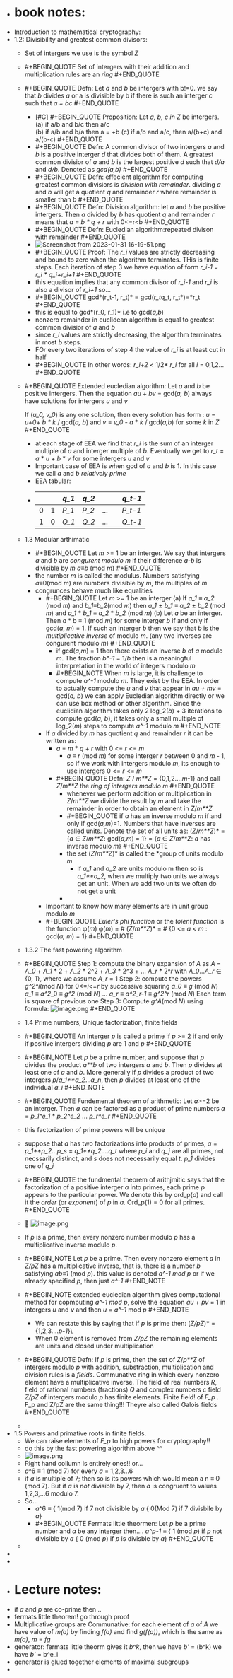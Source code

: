 - # book notes:
- Introduction to mathematical cryptography:
- 1.2: Divisibility and greatest common divisors:
	- Set of intergers we use is the symbol *Z*
	- #+BEGIN_QUOTE
	  Set of intergers with their addition and multiplication rules are an  *ring*
	  #+END_QUOTE
	- #+BEGIN_QUOTE
	  Defn: Let *a* and *b* be intergers with b!=0. we say that *b* divides *a* or a is divisible by b if there is such an interger *c* such that *a = bc*
	  #+END_QUOTE
		- [#C] #+BEGIN_QUOTE
		  Proposition: Let *a, b, c in Z* be intergers.
		  (a) if a/b and b/c then a/c   
		  (b) if a/b and b/a then a = +b
		  (c) if a/b and a/c, then a/(b+c) and a/(b-c)
		  #+END_QUOTE
		- #+BEGIN_QUOTE
		  Defn: A common divisor of two intergers *a* and *b* is a positive interger *d* that divides both of them. A greatest common divisior of *a* and *b* is the largest positive *d* such that *d/a* and *d/b*. Denoted as *gcd(a,b)*
		  #+END_QUOTE
		- #+BEGIN_QUOTE
		  Defn: effecient algorithm for computing greatest common divisiors is *division with remainder*. dividing *a* and *b* will get a quotient *q* and remainder *r* where remainder is smaller than *b*
		  #+END_QUOTE
		- #+BEGIN_QUOTE
		  Defn: Division algorithm: let *a* and *b* be positive intergers. Then *a* divided by *b* has quotient *q* and remainder *r* means that 
		  *a = b * q + r* with 0<=r<b
		  #+END_QUOTE
		- #+BEGIN_QUOTE
		  Defn: Eucledian algorithm:repeated divison with remainder
		  #+END_QUOTE
		- ![Screenshot from 2023-01-31 16-19-51.png](../assets/Screenshot_from_2023-01-31_16-19-51_1675200142621_0.png)
		- #+BEGIN_QUOTE
		  Proof: The *r_i* values are strictly decreasing and bound to zero when the algorithm terminates. THis is finite steps. Each iteration of step 3 we have equation of form 
		  *r_i-1 = r_i * q_i+r_i+1* 
		  #+END_QUOTE
		- this equation implies that any common divisor of *r_i-1* and *r_i* is also a divisor of *r_i+1* so...
		- #+BEGIN_QUOTE
		  gcd*(r_t-1, r_t)* = gcd(*r_t*q_t, r_t*)=*r_t
		  #+END_QUOTE
		- this is equal to gcd*(r_0, r_1)*  i.e to gcd(*a,b*)
		- nonzero remainder in euclidean algorithm is equal to greatest common divisior of *a* and *b*
		- since *r_i* values are strictly decreasing, the algorithm terminates in most *b* steps.
		- FOr every two iterations of step 4 the value of *r_i* is at least cut in half
		- #+BEGIN_QUOTE
		  In other words: 
		  *r_i+2* < 1/2* *r_i* for all *i* = 0,1,2...
		  #+END_QUOTE
	- #+BEGIN_QUOTE
	  Extended eucledian algorithm:
	  Let *a* and *b* be positive intergers. Then the equation
	  *au* + *bv* = gcd(*a, b*)
	  always have solutions for intergers *u* and *v*
	  
	  If (*u_0, v_0*) is any one solution, then every solution has form :
	  *u* = *u+0*+ *b * k* / gcd(*a, b*) and *v* = *v_0* - *a* * *k* / gcd(*a,b*)
	  for some *k* in *Z*
	  #+END_QUOTE
		- at each stage of EEA we find that *r_i* is the sum of an interger multiple of *a* and interger multiple of *b*. Eventually we get to *r_t* = *a* * *u* + *b* * *v* for some intergers *u* and *v*
		- Important case of EEA is when gcd of *a* and *b* is 1. In this case we call *a* and *b* *relatively prime*
		- EEA tabular:
		- |||*q_1*|*q_2*|||*q_t-1*|
		  |--|--|--|--|--|--|--|
		  |0|1|*P_1*|*P_2*|...||*P_t-1*|
		  |1|0|*Q_1*|*Q_2*|...||*Q_t-1*|
	- 1.3 Modular arthimatic
		- #+BEGIN_QUOTE
		  Let *m* >= 1 be an interger. We say that intergers *a* and *b* are *congurent modulo m* if their difference *a-b* is divisible by *m*
		  *a≡b* (mod *m*)
		  #+END_QUOTE
		- the number *m* is called the modulus. Numbers satisfying *a*≡0(mod *m*) are numbers divisible by *m*, the multiples of *m*
		- congrunces  behave much like equalities
			- #+BEGIN_QUOTE
			  Let *m* >= 1 be an interger
			  (a) If *a_1* ≡ *a_2* (mod *m*) and *b_1*≡*b_2*(mod *m*) then
			  *a_1* ± *b_1* ≡ *a_2* ± *b_2* (mod *m*) and *a_1* * *b_1* ≡ *a_2* * *b_2* (mod *m*)
			  (b) Let *a* be an interger. Then
			  *a* * b ≡ 1 (mod *m*) for some interger *b* if and only if gcd(*a*, *m*) = 1.
			  If such an interger *b* then we say that *b* is the *multiplicative inverse* of modulo *m*.
			  (any two inverses are congurent modulo *m*)
			  #+END_QUOTE
				- if gcd(*a*,*m*) = 1 then there exists an inverse *b* of *a* modulo *m*. The fraction *b^-1* = 1/*b* then is a meaningful interpretation in the world of integers modulo *m*
				- #+BEGIN_NOTE
				  When *m* is large, it is challenge to compute *a^-1* modulo *m*. They exist by the EEA. In order to actually compute the *u*  and *v* that appear in *au + mv* = gcd(*a, b*) we can apply Eucledian algorithm directly or we can use box method or other algorithm. Since the euclidian algorithm takes only 2 log_2(*b*) + 3 iterations to compute gcd(*a, b*), it takes only a small multiple of log_2(*m*) steps to compute *a^-1* modulo *m*
				  #+END_NOTE
			- If *a* divided by *m* has quotient *q* and remainder *r* it can be written as:
				- *a* = *m* * *q* + *r* with 0 <= *r* <= *m*
					- *a* ≡ *r* (mod *m*) for some interger *r* between 0 and *m* - 1, so if we work with intergers modulo *m*, its enough to use intergers 0 <= *r* <= *m*
				- #+BEGIN_QUOTE
				  Defn: *Z* / *m**Z* = {0,1,2....*m*-1}
				  and call *Z*/*m**Z* the *ring of intergers modulo* *m*
				  #+END_QUOTE
					- whenever we perform addition or multiplication in *Z*/*m**Z* we divide the result by *m* and take the remainder in order to obtain an element in *Z*/*m**Z*
					- #+BEGIN_QUOTE
					  if *a* has an inverse modulo *m* if and only if gcd(*a,m*)=1. Numbers that have inverses are called units. Denote the set of all units as: 
					  (*Z*/*m**Z*)* = {*a* ∈ *Z*/*m**Z*: gcd(*a,m*) = 1}
					                              = {*a* ∈ *Z*/*m**Z*: *a* has inverse modulo *m*}
					  #+END_QUOTE
					- the set (*Z*/*m**Z*)* is called the *group of units modulo *m*
						- if *a_1* and *a_2* are units modulo m then so is *a_1**a_2*, when we multiply two units we always get an unit. When we add two units we often do not get a unit
					-
			- Important to know how many elements are in unit group modulo *m*
			- #+BEGIN_QUOTE
			  *Euler's phi function* or the *toient function* is the function φ(*m*)
			  φ(*m*) = # (*Z*/*m**Z*)* = # {0 <= *a* < *m* : gcd(*a, m*) = 1}
			  #+END_QUOTE
	- 1.3.2 The fast powering algorithm
	- #+BEGIN_QUOTE
	  Step 1: compute the binary expansion of *A* as 
	  *A* = *A_0* + *A_1* * 2 + *A_2* * 2^2 + *A_3* * 2^3 + ... *A_r* * 2^*r* with *A_0*...*A_r* ∈  {0, 1}, where we assume *A_r* = 1
	  Step 2: compute the powers *g^2^i*(mod *N*) for 0<=*i*<=*r* by successive squaring
	  *a_0* ≡ *g* (mod *N*)
	  *a_1* ≡ *a^2*_0 ≡ *g^2* (mod *N*)
	  ...
	  *a_r* ≡ *a^2_r-1* ≡ *g^2^r* (mod *N*)
	  Each term is square of previous one
	  Step 3: Compute *g^A*(mod *N*) using formula:
	  ![image.png](../assets/image_1675289814052_0.png) 
	  #+END_QUOTE
	- 1.4 Prime numbers, Unique factorization, finite fields
	- #+BEGIN_QUOTE
	  An interger *p* is called a prime if *p* >= 2 if and only if positive intergers dividing *p* are 1 and *p*
	  #+END_QUOTE
	- #+BEGIN_NOTE
	  Let *p* be a prime number, and suppose that *p* divides the product *a**b* of two intergers *a* and *b*. Then *p* divides at least one of *a* and *b*. More generally if *p* divides a product of two intergers *p*/*a_1**a_2*...*a_n*, then *p* divides at least one of the individual *a_i* 
	  #+END_NOTE
	- #+BEGIN_QUOTE
	  Fundemental theorem of arithmetic:
	  Let *a*>=2 be an interger. Then *a* can be factored as a product of prime numbers
	  *a* = *p_1^e_1* * *p_2^e_2* ... *p_r^e_r*
	  #+END_QUOTE
	- this factorization of prime powers will be unique
	- suppose that *a* has two factorizations into products of primes, 
	  *a* = *p_1**p_2*...*p_s* = *q_1**q_2*....*q_t*
	  where *p_i* and *q_j* are all primes, not necssarily distinct, and *s* does not necessarily equal *t*.  *p_1* divides one of *q_i*
	- #+BEGIN_QUOTE
	  the fundmental theorem of arithjmitic says that the factorization of a positive interger *a* into primes, each prime *p* appears to the particular power. We denote this by ord_p(*a*) and call it the *order* (or *exponent*) of *p* in *a*. Ord_p(1) = 0 for all primes.
	  #+END_QUOTE
	-  ![image.png](../assets/image_1675352957611_0.png)
	- If *p* is a prime, then every nonzero number modulo *p* has a multiplicative inverse modulo *p*.
	- #+BEGIN_NOTE
	  Let *p* be a prime. Then every nonzero element *a*  in *Z/pZ* has a multiplicative inverse,
	  that is, there is a number *b* satisfying
	  *ab≡1* (mod *p*).
	  this value is denoted *a^-1 mod p* or if we already specified *p*, then just *a^-1*
	  #+END_NOTE
	- #+BEGIN_NOTE
	  extended eucledian algorithm gives computational method for copmputing *a^-1 mod p*,
	  solve the equation 
	  *au* + *pv* = 1 in intergers *u* and *v*
	  and then *u* = *a^-1* mod *p*
	  #+END_NOTE
		- We can restate this by saying that if *p* is prime then:
		  (*Z/pZ*)* = {1,2,3....*p-1*}\
		- When 0 element is removed from *Z/pZ* the remaining elements are units and closed under multiplication
	- #+BEGIN_QUOTE
	  Defn: If *p* is prime, then the set of *Z*/*p**Z* of intergers modulo *p* with addition, substraction, multiplication and division rules is a *fields*.
	  Communative ring in which every nonzero element have a multiplicative inverse.
	  The field of real numbers *R*, field of rational numbers (fractions) *Q* and complex numbers *c*
	  field *Z/pZ* of intergers modulo *p* has finite elements. Finite field! of *F_p* . F_p and Z/pZ are the same thing!!! Theyre also called Galois fields
	  #+END_QUOTE
	-
- 1.5 Powers and primative roots in finite fields.
	- We can raise elements of *F_p* to high powers for cryptography!!
	- do this by the fast powering algorithm above ^^
	- ![image.png](../assets/image_1675643917553_0.png)
	- Right hand collumn is entirely ones!! or...
	- *a*^6 ≡ 1 (mod 7) for every *a* = 1,2,3...6
	- if *a* is multiple of 7; then so is its powers which would mean a n ≡ 0 (mod 7). But if *a* is *not* divisible by 7, then *a* is congruent to values 1,2,3,...6 modulo 7.
	- So...
		- *a*^6 ≡ { 1(mod 7) if 7 not divisible by *a*
		                  { 0(Mod 7) if 7 divisbile by *a*}
		- #+BEGIN_QUOTE
		  Fermats little theormen:
		  Let *p* be a prime number and *a* be any interger
		  then....
		  *a^p-1* ≡ { 1 (mod *p*) if *p* not divisible by *a*
		                       { 0 (mod *p*) if *p* is divisble by *a*}
		  #+END_QUOTE
	-
-
-
- # Lecture notes:
- if *a* and *p* are co-prime then ..
- fermats little theorem! go through proof
- Multiplicative groups are Communative: for each element of *a* of *A* we have value of *m(a)* by finding *f(a)* and find *g(f(a))*, which is the same as *m(a)*, *m* = *fg*
- generator: fermats little theorm gives it *b*^*k*, then we have *b'* = (b^k) we have *b'* = b^e_i
- generator is glued together elements of maximal subgroups
-